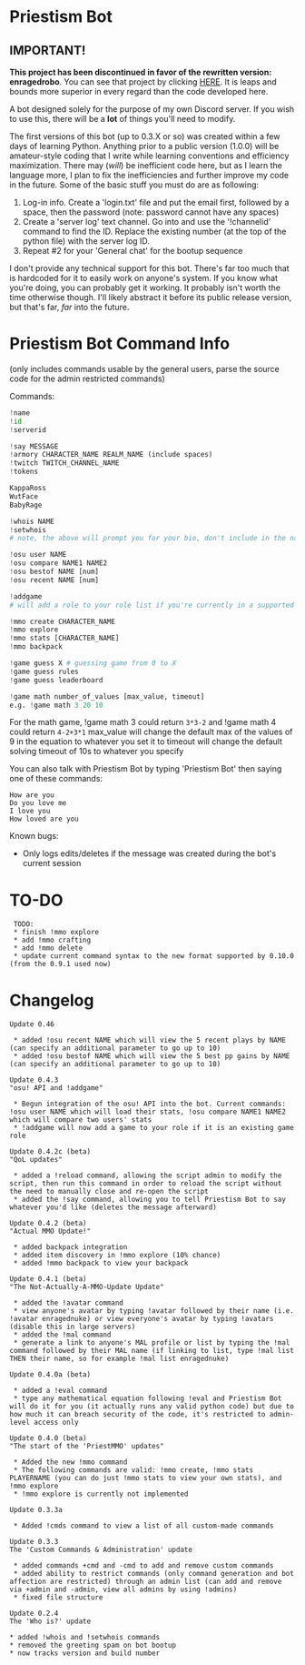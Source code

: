 # Priestism Bot

## IMPORTANT!

**This project has been discontinued in favor of the rewritten version: enragedrobo**. You can see that project by clicking [HERE](https://github.com/enragednuke/enragedrobo). It is leaps and bounds more superior in every regard than the code developed here.

A bot designed solely for the purpose of my own Discord server. If you wish to use this, there will be a **lot** of things you'll need to modify.

The first versions of this bot (up to 0.3.X or so) was created within a few days of learning Python. Anything prior to a public version (1.0.0) will be amateur-style coding that I write while learning conventions and efficiency maximization. There may (*will*) be inefficient code here, but as I learn the language more, I plan to fix the inefficiencies and further improve my code in the future. Some of the basic stuff you must do are as following:

 1. Log-in info. Create a 'login.txt' file and put the email first, followed by a space, then the password (note: password cannot have any spaces)
 2. Create a 'server log' text channel. Go into and use the '!channelid' command to find the ID. Replace the existing number (at the top of the python file) with the server log ID.
 3. Repeat #2 for your 'General chat' for the bootup sequence

I don't provide any technical support for this bot. There's far too much that is hardcoded for it to easily work on anyone's system. If you know what you're doing, you can probably get it working. It probably isn't worth the time otherwise though. I'll likely abstract it before its public release version, but that's far, *far* into the future.

# Priestism Bot Command Info
(only includes commands usable by the general users, parse the source code for the admin restricted commands)

Commands:
```python
!name
!id
!serverid

!say MESSAGE
!armory CHARACTER_NAME REALM_NAME (include spaces)
!twitch TWITCH_CHANNEL_NAME
!tokens

KappaRoss
WutFace
BabyRage

!whois NAME
!setwhois 
# note, the above will prompt you for your bio, don't include in the name

!osu user NAME 
!osu compare NAME1 NAME2
!osu bestof NAME [num]
!osu recent NAME [num]

!addgame
# will add a role to your role list if you're currently in a supported game

!mmo create CHARACTER_NAME
!mmo explore
!mmo stats [CHARACTER_NAME]
!mmo backpack

!game guess X # guessing game from 0 to X
!game guess rules
!game guess leaderboard

!game math number_of_values [max_value, timeout]
e.g. !game math 3 20 10
```

For the math game,
!game math 3 could return `3*3-2` and !game math 4 could return `4-2+3*1`
max_value will change the default max of the values of 9 in the equation to whatever you set it to
timeout will change the default solving timeout of 10s to whatever you specify

You can also talk with Priestism Bot by typing 'Priestism Bot' then saying one of these commands:
```
How are you
Do you love me
I love you
How loved are you
```

Known bugs:
 * Only logs edits/deletes if the message was created during the bot's current session

# TO-DO
```
 TODO:
 * finish !mmo explore
 * add !mmo crafting
 * add !mmo delete
 * update current command syntax to the new format supported by 0.10.0 (from the 0.9.1 used now)
 ```

# Changelog
```
Update 0.46

 * added !osu recent NAME which will view the 5 recent plays by NAME (can specify an additional parameter to go up to 10)
 * added !osu bestof NAME which will view the 5 best pp gains by NAME (can specify an additional parameter to go up to 10)

Update 0.4.3
"osu! API and !addgame"

 * Begun integration of the osu! API into the bot. Current commands: !osu user NAME which will load their stats, !osu compare NAME1 NAME2 which will compare two users' stats
 * !addgame will now add a game to your role if it is an existing game role

Update 0.4.2c (beta)
"QoL updates"

 * added a !reload command, allowing the script admin to modify the script, then run this command in order to reload the script without the need to manually close and re-open the script
 * added the !say command, allowing you to tell Priestism Bot to say whatever you'd like (deletes the message afterward)

Update 0.4.2 (beta)
"Actual MMO Update!"

 * added backpack integration
 * added item discovery in !mmo explore (10% chance)
 * added !mmo backpack to view your backpack

Update 0.4.1 (beta)
"The Not-Actually-A-MMO-Update Update"

 * added the !avatar command
 * view anyone's avatar by typing !avatar followed by their name (i.e. !avatar enragednuke) or view everyone's avatar by typing !avatars (disable this in large servers)
 * added the !mal command
 * generate a link to anyone's MAL profile or list by typing the !mal command followed by their MAL name (if linking to list, type !mal list THEN their name, so for example !mal list enragednuke)

Update 0.4.0a (beta)

 * added a !eval command
 * type any mathematical equation following !eval and Priestism Bot will do it for you (it actually runs any valid python code) but due to how much it can breach security of the code, it's restricted to admin-level access only

Update 0.4.0 (beta)
"The start of the 'PriestMMO' updates"

 * Added the new !mmo command
 * The following commands are valid: !mmo create, !mmo stats PLAYERNAME (you can do just !mmo stats to view your own stats), and !mmo explore
 * !mmo explore is currently not implemented

Update 0.3.3a

 * Added !cmds command to view a list of all custom-made commands

Update 0.3.3
The 'Custom Commands & Administration' update

 * added commands +cmd and -cmd to add and remove custom commands
 * added ability to restrict commands (only command generation and bot affection are restricted) through an admin list (can add and remove via +admin and -admin, view all admins by using !admins)
 * fixed file structure

Update 0.2.4
The 'Who is?' update

* added !whois and !setwhois commands
* removed the greeting spam on bot bootup
* now tracks version and build number
```
